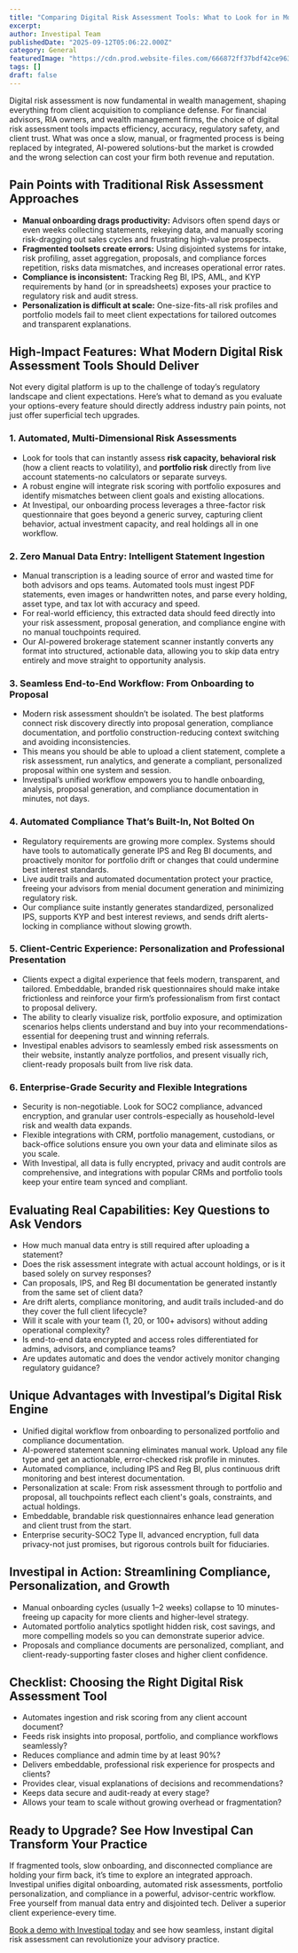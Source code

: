 ```yaml
---
title: "Comparing Digital Risk Assessment Tools: What to Look for in Modern Wealth Management Solutions"
excerpt: 
author: Investipal Team
publishedDate: "2025-09-12T05:06:22.000Z"
category: General
featuredImage: "https://cdn.prod.website-files.com/666872ff37bdf42ce9637d77/68c3aa4eef2ef5de6d3099e1_pexels-photo-33813215.jpeg"
tags: []
draft: false
---
```

<p>Digital risk assessment is now fundamental in wealth management, shaping everything from client acquisition to compliance defense. For financial advisors, RIA owners, and wealth management firms, the choice of digital risk assessment tools impacts efficiency, accuracy, regulatory safety, and client trust. What was once a slow, manual, or fragmented process is being replaced by integrated, AI-powered solutions-but the market is crowded and the wrong selection can cost your firm both revenue and reputation.</p>

<h2>Pain Points with Traditional Risk Assessment Approaches</h2>
<ul><li><strong>Manual onboarding drags productivity:</strong> Advisors often spend days or even weeks collecting statements, rekeying data, and manually scoring risk-dragging out sales cycles and frustrating high-value prospects.</li><li><strong>Fragmented toolsets create errors:</strong> Using disjointed systems for intake, risk profiling, asset aggregation, proposals, and compliance forces repetition, risks data mismatches, and increases operational error rates.</li><li><strong>Compliance is inconsistent:</strong> Tracking Reg BI, IPS, AML, and KYP requirements by hand (or in spreadsheets) exposes your practice to regulatory risk and audit stress.</li><li><strong>Personalization is difficult at scale:</strong> One-size-fits-all risk profiles and portfolio models fail to meet client expectations for tailored outcomes and transparent explanations.</li></ul>

<h2>High-Impact Features: What Modern Digital Risk Assessment Tools Should Deliver</h2>
<p>Not every digital platform is up to the challenge of today’s regulatory landscape and client expectations. Here’s what to demand as you evaluate your options-every feature should directly address industry pain points, not just offer superficial tech upgrades.</p>

<h3>1. Automated, Multi-Dimensional Risk Assessments</h3>
<ul><li>Look for tools that can instantly assess <strong>risk capacity, behavioral risk</strong> (how a client reacts to volatility), and <strong>portfolio risk</strong> directly from live account statements-no calculators or separate surveys.</li><li>A robust engine will integrate risk scoring with portfolio exposures and identify mismatches between client goals and existing allocations.</li><li>At Investipal, our onboarding process leverages a three-factor risk questionnaire that goes beyond a generic survey, capturing client behavior, actual investment capacity, and real holdings all in one workflow.</li></ul>

<h3>2. Zero Manual Data Entry: Intelligent Statement Ingestion</h3>
<ul><li>Manual transcription is a leading source of error and wasted time for both advisors and ops teams. Automated tools must ingest PDF statements, even images or handwritten notes, and parse every holding, asset type, and tax lot with accuracy and speed.</li><li>For real-world efficiency, this extracted data should feed directly into your risk assessment, proposal generation, and compliance engine with no manual touchpoints required.</li><li>Our AI-powered brokerage statement scanner instantly converts any format into structured, actionable data, allowing you to skip data entry entirely and move straight to opportunity analysis.</li></ul>

<h3>3. Seamless End-to-End Workflow: From Onboarding to Proposal</h3>
<ul><li>Modern risk assessment shouldn’t be isolated. The best platforms connect risk discovery directly into proposal generation, compliance documentation, and portfolio construction-reducing context switching and avoiding inconsistencies.</li><li>This means you should be able to upload a client statement, complete a risk assessment, run analytics, and generate a compliant, personalized proposal within one system and session.</li><li>Investipal’s unified workflow empowers you to handle onboarding, analysis, proposal generation, and compliance documentation in minutes, not days.</li></ul>

<h3>4. Automated Compliance That’s Built-In, Not Bolted On</h3>
<ul><li>Regulatory requirements are growing more complex. Systems should have tools to automatically generate IPS and Reg BI documents, and proactively monitor for portfolio drift or changes that could undermine best interest standards.</li><li>Live audit trails and automated documentation protect your practice, freeing your advisors from menial document generation and minimizing regulatory risk.</li><li>Our compliance suite instantly generates standardized, personalized IPS, supports KYP and best interest reviews, and sends drift alerts-locking in compliance without slowing growth.</li></ul>

<h3>5. Client-Centric Experience: Personalization and Professional Presentation</h3>
<ul><li>Clients expect a digital experience that feels modern, transparent, and tailored. Embeddable, branded risk questionnaires should make intake frictionless and reinforce your firm’s professionalism from first contact to proposal delivery.</li><li>The ability to clearly visualize risk, portfolio exposure, and optimization scenarios helps clients understand and buy into your recommendations-essential for deepening trust and winning referrals.</li><li>Investipal enables advisors to seamlessly embed risk assessments on their website, instantly analyze portfolios, and present visually rich, client-ready proposals built from live risk data.</li></ul>

<h3>6. Enterprise-Grade Security and Flexible Integrations</h3>
<ul><li>Security is non-negotiable. Look for SOC2 compliance, advanced encryption, and granular user controls-especially as household-level risk and wealth data expands.</li><li>Flexible integrations with CRM, portfolio management, custodians, or back-office solutions ensure you own your data and eliminate silos as you scale.</li><li>With Investipal, all data is fully encrypted, privacy and audit controls are comprehensive, and integrations with popular CRMs and portfolio tools keep your entire team synced and compliant.</li></ul>

<h2>Evaluating Real Capabilities: Key Questions to Ask Vendors</h2>
<ul><li>How much manual data entry is still required after uploading a statement?</li><li>Does the risk assessment integrate with actual account holdings, or is it based solely on survey responses?</li><li>Can proposals, IPS, and Reg BI documentation be generated instantly from the same set of client data?</li><li>Are drift alerts, compliance monitoring, and audit trails included-and do they cover the full client lifecycle?</li><li>Will it scale with your team (1, 20, or 100+ advisors) without adding operational complexity?</li><li>Is end-to-end data encrypted and access roles differentiated for admins, advisors, and compliance teams?</li><li>Are updates automatic and does the vendor actively monitor changing regulatory guidance?</li></ul>

<h2>Unique Advantages with Investipal’s Digital Risk Engine</h2>
<ul><li>Unified digital workflow from onboarding to personalized portfolio and compliance documentation.</li><li>AI-powered statement scanning eliminates manual work. Upload any file type and get an actionable, error-checked risk profile in minutes.</li><li>Automated compliance, including IPS and Reg BI, plus continuous drift monitoring and best interest documentation.</li><li>Personalization at scale: From risk assessment through to portfolio and proposal, all touchpoints reflect each client's goals, constraints, and actual holdings.</li><li>Embeddable, brandable risk questionnaires enhance lead generation and client trust from the start.</li><li>Enterprise security-SOC2 Type II, advanced encryption, full data privacy-not just promises, but rigorous controls built for fiduciaries.</li></ul>

<h2>Investipal in Action: Streamlining Compliance, Personalization, and Growth</h2>
<ul><li>Manual onboarding cycles (usually 1–2 weeks) collapse to 10 minutes-freeing up capacity for more clients and higher-level strategy.</li><li>Automated portfolio analytics spotlight hidden risk, cost savings, and more compelling models so you can demonstrate superior advice.</li><li>Proposals and compliance documents are personalized, compliant, and client-ready-supporting faster closes and higher client confidence.</li></ul>

<h2>Checklist: Choosing the Right Digital Risk Assessment Tool</h2>
<ul><li>Automates ingestion and risk scoring from any client account document?</li><li>Feeds risk insights into proposal, portfolio, and compliance workflows seamlessly?</li><li>Reduces compliance and admin time by at least 90%?</li><li>Delivers embeddable, professional risk experience for prospects and clients?</li><li>Provides clear, visual explanations of decisions and recommendations?</li><li>Keeps data secure and audit-ready at every stage?</li><li>Allows your team to scale without growing overhead or fragmentation?</li></ul>

<h2>Ready to Upgrade? See How Investipal Can Transform Your Practice</h2>
<p>If fragmented tools, slow onboarding, and disconnected compliance are holding your firm back, it’s time to explore an integrated approach. Investipal unifies digital onboarding, automated risk assessments, portfolio personalization, and compliance in a powerful, advisor-centric workflow. Free yourself from manual data entry and disjointed tech. Deliver a superior client experience-every time.</p>
<p><a href=https://www.investipal.co/ target=_blank>Book a demo with Investipal today</a> and see how seamless, instant digital risk assessment can revolutionize your advisory practice.</p>
